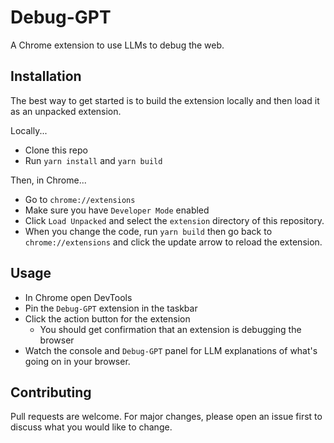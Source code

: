 # Debug-GPT

A Chrome extension to use LLMs to debug the web.

## Installation

The best way to get started is to build the extension locally and then load it as an unpacked extension.

Locally...

- Clone this repo
- Run `yarn install` and `yarn build`

Then, in Chrome...

- Go to `chrome://extensions`
- Make sure you have `Developer Mode` enabled
- Click `Load Unpacked` and select the `extension` directory of this repository.
- When you change the code, run `yarn build` then go back to `chrome://extensions` and click the update arrow to reload the extension.

## Usage

- In Chrome open DevTools
- Pin the `Debug-GPT` extension in the taskbar
- Click the action button for the extension
  - You should get confirmation that an extension is debugging the browser
- Watch the console and `Debug-GPT` panel for LLM explanations of what's going on in your browser.

## Contributing

Pull requests are welcome. For major changes, please open an issue first to discuss what you would like to change.
